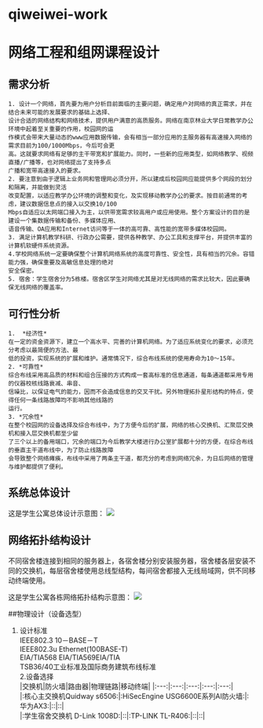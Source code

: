 # qiweiwei-work
# 网络工程和组网课程设计
##  需求分析
    1. 设计一个网络，首先要为用户分析目前面临的主要问题，确定用户对网络的真正需求，并在结合未来可能的发展要求的基础上选择、
    设计合适的网络结构和网络技术，提供用户满意的高质服务。网络在南京林业大学日常教学办公环境中起着至关重要的作用，校园网的运
    作模式会带来大量动态的www应用数据传输，会有相当一部分应用的主服务器有高速接入网络的需求目前为100/1000Mbps，今后可会更
    高。这就要求网络有足够的主干带宽和扩展能力。同时，一些新的应用类型，如网络教学、视频直播/广播等，也对网络提出了支持多点
    广播和宽带高速接入的要求。
    2. 要注意到由于逻辑上业务网和管理网必须分开，所以建成后校园网应能提供多个网段的划分和隔离，并能做到灵活
    改变配置，以适应教学办公环境的调整和变化，及实现移动教学办公的要求。按目前通常的考虑，建议数据信息点的接入以交换10/100
    Mbps自适应以太网端口接入为主，以供带宽需求较高用户或应用使用。整个方案设计的目的是建设一个集数据传输和备份、多媒体应用、
    语音传输、OA应用和Internet访问等于一体的高可靠、高性能的宽带多媒体校园网。
    3. 满足计算机教学科研、行政办公需要，提供各种教学、办公工具和支撑平台，并提供丰富的计算机软硬件系统资源。
    4.学校网络系统一定要确保整个计算机网络系统的高度可靠性、安全性，具有相当的冗余。容错能力强，确保重要及高敏信息处理的绝对
    安全保密。
    5. 宿舍：学生宿舍分为5栋楼。宿舍区学生对网络尤其是对无线网络的需求比较大，因此要确保无线网络的覆盖率。
##  可行性分析
    1.  *经济性*
    在一定的资金资源下，建立一个高水平、完善的计算机网络。为了适应系统变化的要求，必须充分考虑以最简便的方法、最
    低的投资，实现系统的扩展和维护。通常情况下，综合布线系统的使用寿命为10～15年。
    2. *可靠性*
    综合布线采用高品质的材料和组合压接的方式构成一套高标准的信息通道，每条通道都采用专用的仪器校核线路衰减、串音、
    信噪比，以保证电气的能力，因而不会造成信息的交叉干扰。另外物理拓扑星形结构的特点，使得任何一条线路故障均不影响其他线路的
    运行。
    3. *冗余性*
    在整个校园网的设备选择及综合布线中，为了方便今后的扩展，网络的核心交换机、汇聚层交换机和接入层交换机都至少留
    了三个以上的备用端口，冗余的端口为今后教学大楼进行办公室扩展都十分的方便，在综合布线的垂直主干道布线中，为了防止线路故障
    会导致整个网络瘫痪，布线中采用了两条主干道，都充分的考虑到网络冗余，为日后网络的管理与维护都提供了便利。
## 系统总体设计

这是学生公寓总体设计示意图：
![](http://m.qpic.cn/psc?/V113YiXu2vGqqA/ZOCeIbt3t.P7YdMG6dQVpCW5EBYXrl0KEaoLQqO8QbH0fvDzDfob5a0pUTuDNqNqiqP0KwkF0kOz.u2KsngT6w!!/m&bo=kQY4BAAAAAADB4k!&rf=photolist)



## 网络拓扑结构设计
   不同宿舍楼连接到相同的服务器上，各宿舍楼分别安装服务器，宿舍楼各层安装不同的交换机，每层宿舍楼使用总线型结构，每间宿舍都接入无线局域网，供不同移动终端使用。
   
   这是学生公寓各栋网络拓扑结构示意图：
   ![](http://m.qpic.cn/psc?/V113YiXu2vGqqA/ZOCeIbt3t.P7YdMG6dQVpJ2FbYn0vE9aj4WH2ch7qRQLpKUHrqx1w.6dWqLYwVoJbLsL4muZhqq5pN.CS7rdYw!!/m&bo=qAa2AwAAAAADBzk!&rf=photolist)
   
   
##物理设计（设备选型）
1. 设计标准   
    IEEE802.3 10－BASE－T  
    IEEE802.3u Ethernet(100BASE-T)   
    EIA/TIA568 EIA/TIA569EIA/TIA     
    TSB36/40工业标准及国际商务建筑布线标准   
2.设备选择   
 |交换机|防火墙|路由器|物理链路|移动终端| 
 |:---:|:---:|:---:|:---:|:---:|    
 |:核心主交换机Quidway s6506:|:HiSecEngine USG6600E系列AI防火墙:|:华为AX3:|::|::|   
 |:学生宿舍交换机 D-Link 1008D:|::|:TP-LINK TL-R406:|::|::|


   

   
   
   


    
    
    
    
    
    
    
    
    
    
    
    
